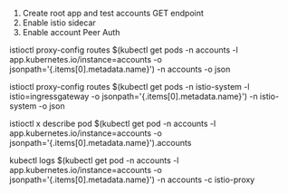 1. Create root app and test accounts GET endpoint
2. Enable istio sidecar 
3. Enable account Peer Auth



istioctl proxy-config routes $(kubectl get pods -n accounts -l app.kubernetes.io/instance=accounts -o jsonpath='{.items[0].metadata.name}') -n accounts -o json

istioctl proxy-config routes $(kubectl get pods -n istio-system -l istio=ingressgateway -o jsonpath='{.items[0].metadata.name}') -n istio-system -o json

istioctl x describe pod $(kubectl get pod -n accounts -l app.kubernetes.io/instance=accounts -o jsonpath='{.items[0].metadata.name}').accounts

kubectl logs $(kubectl get pod -n accounts -l app.kubernetes.io/instance=accounts -o jsonpath='{.items[0].metadata.name}') -n accounts -c istio-proxy